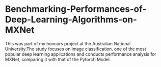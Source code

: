 # Benchmarking-Performances-of-Deep-Learning-Algorithms-on-MXNet

This was part of my honours project at the Australian National University.The study focuses on image classification, one of the most popular deep learning applications and conducts performance analysis for MXNet, comparing it with that of the Pytorch Model.
